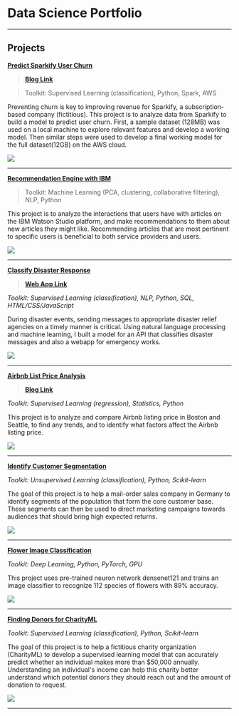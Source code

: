 # Data Science Portfolio

---

## Projects

**[Predict Sparkify User Churn](https://github.com/ustcdj/Sparkify_Churn_Analysis)**
> **[Blog Link](https://medium.com/@ustcdj/sparkify-udacity-data-science-capstone-project-b273b4ab1c8d)**

> Toolkit: Supervised Learning (classification), Python, Spark, AWS

Preventing churn is key to improving revenue for Sparkify, a subscription-based company (fictitious). This project is to analyze data from Sparkify to build a model to predict user churn. First, a sample dataset (128MB) was used on a local machine to explore relevant features and develop a working model. Then similar steps were used to develop a final working model for the full dataset(12GB) on the AWS cloud.

<img src="images/07-title.jpg?raw=true"/>

---
**[Recommendation Engine with IBM](https://github.com/ustcdj/Recommendation_Engine_with_IBM)**  

> Toolkit: Machine Learning (PCA, clustering, collaborative filtering), NLP, Python

This project is to analyze the interactions that users have with articles on the IBM Watson Studio platform, and make recommendations to them about new articles they might like. Recommending articles that are most pertinent to specific users is beneficial to both service providers and users.  

<img src="images/06-title.jpg?raw=true"/>

---
**[Classify Disaster Response](https://github.com/ustcdj/Disaster_Response)**
> **[Web App Link](https://dj-disaster-response-webapp.herokuapp.com/)**

*Toolkit: Supervised Learning (classification), NLP, Python, SQL, HTML/CSS/JavaScript*

During disaster events, sending messages to appropriate disaster relief agencies on a timely manner is critical. Using natural language processing and machine learning, I built a model for an API that classifies disaster messages and also a webapp for emergency works.

<img src="images/05-title.jpg?raw=true"/>

---
**[Airbnb List Price Analysis](https://github.com/ustcdj/Airbnb_Pricing)**  
> **[Blog Link](https://medium.com/@ustcdj/wanna-make-more-money-on-airbnb-e7549453d5b0)**

*Toolkit: Supervised Learning (regression), Statistics, Python*

This project is to analyze and compare Airbnb listing price in Boston and Seattle, to find any trends, and to identify what factors affect the Airbnb listing price.

<img src="images/04-title.jpg?raw=true"/>

---
**[Identify Customer Segmentation](https://github.com/ustcdj/Identify_Customer_Segmentation)**

*Toolkit: Unsupervised Learning (classification), Python, Scikit-learn*

The goal of this project is to help a mail-order sales company in Germany to identify segments of the population that form the core customer base. These segments can then be used to direct marketing campaigns towards audiences that should bring high expected returns.

<img src="images/03-title.jpg?raw=true"/>

---
**[Flower Image Classification](https://github.com/ustcdj/Image_Classification)**

*Toolkit: Deep Learning, Python, PyTorch, GPU*

This project uses pre-trained neuron network densenet121 and trains an image classifier to recognize 112 species of flowers with 89% accuracy.

<img src="images/02-title.jpg?raw=true"/>

---
**[Finding Donors for CharityML](https://github.com/ustcdj/Finding_Donors)**

*Toolkit: Supervised Learning (classification), Python, Scikit-learn*

The goal of this project is to help a fictitious charity organization (CharityML) to develop a supervised learning model that can accurately predict whether an individual makes more than $50,000 annually. Understanding an individual's income can help this charity better understand which potential donors they should reach out and the amount of donation to request.

<img src="images/01-title.jpg?raw=true"/>


---
